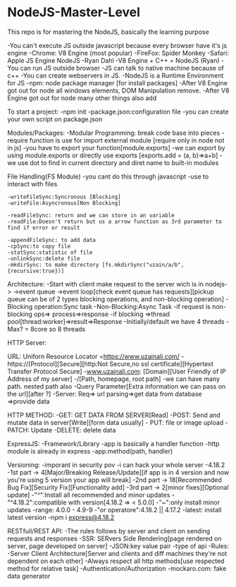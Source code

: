 # NodeJS-Master-Level
This repo is for mastering the NodeJS, basically the learning purpose

-You can't execute JS outside javascript because every browser have it's js engine
-Chrome: V8 Engine (most popular)
-FireFox: Spider Monkey
-Safari: Apple JS Engine
NodeJS
    -Ryan Dahl 
    -V8 Engine + C++ = NodeJS (Ryan)
    -You can run JS outside browser
    -JS can talk to native machine because of c++
    -You can create webservers in JS.
    -NodeJS is a Runtime Environment for JS
    -npm: node package manager [for install packages]
    -After V8 Engine got out for node all windows elements, DOM Manipulation remove.
    -After V8 Engine got out for node many other things also add

To start a project:
    -npm init
    -package.json:configuration file
    -you can create your own script on package.json

Modules/Packages:
    -Modular Programming: break code base into pieces
    -require function is use for import external module [require only in node not in js]
    -you have to export your function[module.exports]
    -we can export by using module.exports or directly use exports [exports.add = (a, b)=>a+b]
    -we use dot to find in current directory and diret name to built-in modules

File Handling(FS Module)
    -you cant do this through javascript
    -use to interact with files

    -writeFileSync:Syncronous [Blocking]
    -writeFile:Asyncronous[Non Blocking]

    -readFileSync: return and we can store in an variable
    -readFile:Doesn't return but us a arrow function as 3rd parameter to find if error or result

    -appendFileSync: to add data 
    -cpSync:to copy file
    -statSync:statistic of file
    -unlinkSync:delete file
    -mkdirSync: to make directory [fs.mkdirSync("uzain/a/b", {recursive:true})]

Architecture:
    -Start with client make request to the server wich is in nodejs->
    ->event queue ->event loop[check event queue has requests][pickup queue can be of 2 types blocking operations, and non-blocking operation]
    -Blocking operation:Sync task
    -Non-Blocking:Async Task
    -if request is non-blocking ops=> process=>response
    -if blocking =>thread pool[thread:worker]=>result=>Response
    -Initially/default we have 4 threads 
    -Max? = 8core so 8 threads

HTTP Server:

URL: Uniforn Resource Locator
    =https://www.uzainali.com/
        -https://[Protocol][Secure][http:Not Secure,no ssl certificate][Hypertext Transfer Protocol Secure]
        -www.uzainali.com: [Domain][User Friendly of IP Address of my server]
        -/[Path, homepage, root path]
        -we can have many path. nested path also
        -Query Parameter[Extra information we can pass on the url][after ?]
        -Server: Req=> url parsing=>get data from database =>provide data

HTTP METHOD:
    -GET: GET DATA FROM SERVER[Read]
    -POST: Send and mutate data in server[Write][form data usually]
    - PUT: file or image upload
    -PATCH: Update
    -DELETE: delete data


ExpressJS:
    -Framework/Library
    -app is basically a handler function
    -http module is already in express
    -app.method(path, handler)

Versioning:
    -imporant in security pov
    -i can hack your whole server
    -4.18.2
        -1st part -> 4[Major/Breaking Release/Update][if app is in 4 version and now you're using 5 version your app will break]
        -2nd part -> 18[Recommended Bug Fix][Security Fix][Functionality add]
        -3rd part -> 2[minor fixes][Optional update]
        -"^":Install all recommended and minor updates
        -"^4.18.2":compatible with version[4.18.2 => < 5.0.0]
        -"~":only install minor updates
        -range: 4.0.0 - 4.9-9
        -"or operatore":4.18.2 || 4.17.2 
        -latest: install latest version
        -npm i express@4.18.2


RESTfull/REST API:
    -The rules follows by server and client on sending requests and responses
    -SSR: SERvers Side Rendering[page rendered on server, page developed on server]
    -JSON:key value pair
    -type of api
    -Rules:
        -Server Client Architecture[Server and clients and diff machines they're not dependent on each other]
        -Always respect all http methods[use respected method for relative task]
        -Authentication/Authorization
    -mockaro.com: fake data generator




